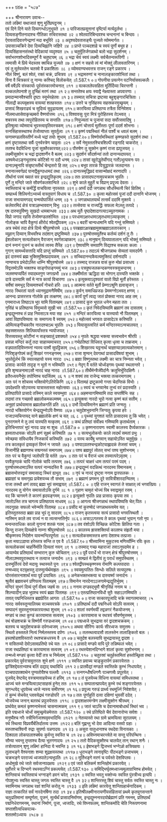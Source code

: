 +++
title = "५८७"

+++
श्रीनारायण उवाच--  
ततो लक्ष्मि! यथाजातं शृणु मूर्तिप्रघट्टनम् ।  
एवं दिने दिने याते दिव्यगन्धोऽनुभूयते ॥१ ॥
पारिजातप्रसूनानां वृष्टिर्या मर्त्यदुर्लभा ।  
दिव्यसङ्गीतनादाश्च गीतिका रुचिरास्तथा ॥२ ॥
श्वेतवारिबिन्दवश्च चन्दनानां च बिन्दवः ।  
ऐरावतादिवारणेन्द्राणां मदा बभूविरे ॥३ ॥
अदृश्यदेवतासङ्घैः पूज्यते व्योममार्गतः ।  
उपासाञ्चक्रिरे देवा दिव्यचिह्नानि जज्ञिरे ॥४ ॥
प्राप्ते पञ्चदशाहे च स्वयं पूर्णो बभूव ह ।  
दिव्यसिंहासनसंस्थो वेदिकायां व्यदृश्यत ॥५ ॥
चतुर्मूतिर्जगन्नाथो बलो भद्रा सुदर्शनम् ।  
सर्वाभरणशोभादिसम्पूर्णं वै चतुष्टयम् ॥६ ॥
भद्रा चेयं स्वयं लक्ष्मीः सर्वचैतन्यरूपिणी ।  
त्वमासीः मे प्रिये भेदस्तव क्वचिन्न युज्यते ॥७ ॥
क्षणं न सहसे त्वं मां मोक्तुं लीलावतारिणम् ।  
एवं तु मूर्तयस्तेन चतस्रो वै प्रकाशिताः ॥८ ॥
व्योमवाण्यभवत्तत्र राजन् रङ्गे प्रकारय ।  
नीलं विष्णुं, बलं श्वेतं, रक्तं चक्रं, प्रचित्रय ॥९ ॥
भद्रामरुणां च नानालङ्कारशोभितां तथा ।  
विना वै चित्रकारं तु नान्यः कश्चिद् विलोकयेत् ॥1.587.१ ०॥
गोपनीया प्रयत्नेन पटनिर्यासवल्कलैः ।  
वर्षे वर्षेऽपि संस्कार्याः पूर्वसंस्कारमोचनात् ॥११ ॥
वल्कललेपसहिता मूर्तिर्दिव्या चिरन्तनी ।  
वल्कललेपनाशे तु दुर्भिक्षं मरणं तथा ॥१ २॥
सन्ततेश्च क्षयः स्याद्वै नेक्ष्यास्ता अपवारणाः ।  
प्रमादान्मानवैश्चापि दृष्टाः स्युर्भयहेतवः ॥१ ३॥
तस्मात् सचित्रा द्रष्टव्या बहुशृङ्गारचित्रिताः ।  
नीलाद्रौ कल्पवृक्षस्य वायव्यां शतहस्ततः ॥१४॥
उत्तरे च नृसिंहस्य सहस्रकरमुच्छ्रयम् ।  
प्रासादं शिखराढ्यं च सुदिव्यं सुदृढायतम् ॥१५॥
कारयित्वा प्रतिष्ठाप्य तत्रैता विनिवेशय ।  
नीलमाधवसेवाकृच्छबरो वैष्णवोत्तमः ॥१६॥
विश्वावसुः पुरा मित्रं पुरोहितस्य तेऽभवत् ।  
शबरस्य तथा त्वपुरोहितस्य च सन्ततिः ॥१७॥
नियुज्यतां च पूजायां सदा सर्वोत्सवादिषु ।  
इतिश्रुत्वा व्योमवाचं भूपस्त्वावृतिवस्त्रकम् ॥१८॥
क्षणं चोत्तार्य मूर्तीस्ताः पूर्णा ददर्श शोभनाः ।  
रत्नसिंहासस्थाश्च तेजोव्याप्ताः सुवर्तुलाः ॥१ ९॥
कृष्णं पद्मस्थितं नीलं पार्श्वे च धवलं बलम् ।  
फणामण्डलविस्तीर्णं मध्ये भद्रां तयोः शुभाम् ॥1.587.२०॥
विष्णोर्वामस्थितां कृष्णहस्ते सुदर्शनं तथा ।  
क्षणं दृष्टास्तथा सर्वैः पुनर्वस्त्रेण चावृताः ॥२१ ॥
सर्वे नेमुस्ततश्चित्रशिल्पी रङ्गादि चाकरोत् ।  
ततश्च वेदविधिना पूजां सूक्तैरकारयत्॥२२॥
पौरुषेण तु सूक्तेन कृष्णं राजा ह्यपूजयत् ।  
लक्ष्मीसूक्तेन च भद्रां द्वादशार्णेन वै बलम् ॥२३॥
सुदर्शनं सौदर्शन्यां ततो दानान्यदापयत् ।  
अश्वमेधाऽङ्गभूताश्च कोटिशो गा ददौ धनम् ॥२४॥
तासां खुरोद्धृतेर्योगाद् गर्तोऽभूत्पावनः परः ।  
दानाऽम्बुनापि संसृष्टस्तीर्थं चेन्द्रसरो हि तत् ॥२५॥
बभूव तारकं पित्रुद्धारकं जलदानतः ।  
स्नानात्स्वर्गप्रदं पानाद्वैकुण्ठधामदं तथा ॥२६॥
दानात्स्मृद्धिप्रदं वासान्मोक्षदं मरणादपि ।  
तीर्थानां परमं ख्यातं सर इन्द्रद्युतिकृतम् ॥२७॥
ततः प्रासादघटनामुपचक्राम भूपतिः ।  
पूर्णे तु मन्दिरे जाते सौवर्णकलशान्विते ॥२८॥
शुभे काले मुहूर्ते च विप्रान् प्रपूज्य देवताः ।  
स्वस्तिवाचं च कर्मर्द्धिं वाचयित्वा नृपस्ततः ॥२९॥
अर्घ्यं ददौ जगन्नाथ सौधस्थित्यै चिरं क्षितिम् ।  
सम्प्रार्थ्य शिल्पिनोऽभ्यर्च्य वास्तुयागं विधाय च ॥1.587.३० ॥
कृत्वा महोत्सवं पूजां ददौ दानानि भोजनम् ।  
राजा सभायामगदद् यन्मयोपार्जितं धनम् ॥३ १ ॥
जगन्नाथालयार्थं तत्सर्वं ददामि मुक्तये ।  
कलेवरमिदं क्षेत्रं यत्राऽहम्भाववान् विभुः ॥३२॥
तत्सेवया च राज्यर्द्धिः सफला मेऽस्तु तत्पदे ।  
एष दारुवपुर्विष्णुः सुखदो धामबान्धवः ॥३३॥
अथ मूर्तेः पृष्ठदेशादागत्याऽच्युतनामकः ।  
विप्रो जगाद रहसि तेजोमण्डलशोभितः ॥३४॥
परधामाऽक्षरधामाऽमृतधामाऽव्याकृतम् ।  
गोलोङ्क चापि वैकुण्ठं क्षीरोदं श्वेतद्वीपकम् ॥३५॥
बदरीं चान्यधामानि यदि गन्तुं समिष्यते ।  
अत्र स्थेयं तदा क्षेत्रे दिव्ये श्रीपुरुषोत्तमे ॥३६॥
परब्रह्माऽक्षरब्रह्ममुक्तब्रह्माऽवतारकान् ।  
व्यूहान् दिव्यान् विभवाँश्च तदंशान् द्रष्टुमिष्यते ॥३७॥
पुरुषोत्तममूर्तेश्च कर्तव्यं दर्शनं तु तैः ।  
ईशलोकान् सत्यलोकान् वैराजान् स्वर्गसञ्ज्ञकान् ॥३८॥
मानुषान् दिव्यपातालान् यदि भोक्तुं समिष्यते ।  
दानं स्नानं पूजनं च कर्तव्यं त्वस्य तैरिह ॥३९॥
ऐश्वर्याणि समग्राणि विद्याश्च सकलाः कलाः ।  
गुगान् सामर्थ्यसत्तादि यदि प्राप्तुं समिष्यते ॥1.587.४०॥
तदाऽयं श्रीजगन्नाथः सेव्यतां यावदर्पणैः ।  
इदं दारुमयं ब्रह्म भुक्तिमुक्तिप्रदायकम् ॥४१ ॥
सच्चिदानन्दकैवल्यमुक्तिदं दर्शनादपि ।  
नाण्वप्यत्र प्रभेदोऽस्ति धाम्नि श्रीपुरुषोत्तमे ॥४२॥
तस्माद् राजन्नत्र वासं कुरु मोक्षं प्रसाधय ।  
विद्वत्तमोऽसि भक्तश्च साङ्गोपाङ्गममुं भज ॥४३॥
पत्रपुष्पजलकन्दकणवस्त्रसुचन्दनम् ।  
जलमण्वप्यर्पितं स्यादब्जगुण जगत्प्रभौ ॥४४॥
लक्ष्मीर्माता ऋद्धिदा सा भोगान् दास्यति भक्तके ।  
दात्रे दास्यामि सर्वं मे नात्र कार्या विचारणा ॥४५॥
इत्युक्त्वाऽदृश्यतां यातो विप्रो मूर्तौ हरेस्ततः ।  
सर्वेषां समभूद् दिव्यमाश्चर्यं गोचरो हरिः ॥४६॥
आत्मना वर्तते मूर्तौ प्रेम्णाऽश्रूणि ह्यवासृजन् ।  
नारदः स्थिरतां यातो ध्यानमुद्रामनैमिषीम् ॥४७॥
कुर्वन् समाधिप्रजडः प्रेममग्नोऽभवत् क्षणम् ।  
आनन्दः प्रासरत्तत्र गोलोके इव तत्क्षणम् ॥४८॥
कार्यं पूर्णं त्वद्य जातं प्रोक्त्वा नारद आह तम् ।  
एनमाराध्य तिष्ठाऽत्र भूप यामि पितामहम् ॥४९॥
प्रासादं कुरु भूपाल धनेन महता ततः ।  
नृसिंहं च प्रतिष्ठाप्य विमुच्यसे सुखी भव ॥1.587.५०॥
कृतं निवेदयिष्यामि ब्रह्माणं तव दासताम् ।  
इन्द्रद्युम्नश्च तं प्राह निवसाऽत्र मया सह ॥५१ ॥
मन्दिरं कारयित्वा च यास्यावो नौ पितामहम् ।  
आवां विज्ञपयिष्यावः सः समागत्य वै स्वयम् ॥५२॥
महोत्सवं भगवतः प्रासादेऽत्र करिष्यति ।  
ओमित्यङ्गीचकारैव नारदश्चाऽथ भूपतिः ॥५३॥
यियासुस्त्वरितं कर्म मन्दिरस्याऽन्वचालयत् ।  
सहस्रशस्ततः शिल्पिवर्यांस्तत्र न्ययोजयत् ।  
वित्तव्ययस्तु कोटीनां न सङ्ख्यातुं प्रशक्यते ॥५४॥
नृपतेः श्रद्धया भक्त्या सत्त्वभावेन श्रीरपि ।  
प्रसन्ना मन्दिरं कर्तुं तदा साहाय्यमाचरत् ॥५५॥
गर्भप्रतिष्ठां विधिवत् कृत्वा धृत्वा च ताम्रजाम् ।  
वज्रपातादिविघ्नघ्नां न्यस्य पार्श्वे सुपट्टिकाम् ॥५६॥
शिखरस्य घट्टनार्थं चाज्ञाप्याऽमात्यकोत्तमान् ।  
गिरिशृङ्गोपमं कर्तुं शिखरं गगनङ्गमम् ॥५७॥
राजा शृण्वन् देवगाथां प्रासादविषयां शुभाम् ।  
भूपतेर्दुर्लभं किं स्यात्सहायो यस्य नारदः ॥५८॥
ब्रह्मा विष्णुस्तथा लक्ष्मीः का चात्र निम्नता भवेत् ।  
प्रासादः कार्यते तादृङ् न भूतो न भविष्यति ॥५९॥
नेदृग् वै वर्तते चोर्ध्वङ्गमः पृथ्व्यां स्थलान्तरे ।  
इति शृण्वन्ननामाऽसौ नारदं चाह नारदः ॥1.587.६०॥
तीर्थैर्मन्त्रैर्जपैर्दानैः क्रतुभिर्भूरिदक्षिणैः ।  
व्रतैरध्ययनैर्भूप तपोभिश्च यदर्जितम् ॥६ १ ॥
न शक्यं तव राजेन्द्र भक्त्या तत्करमागतम् ।  
अतः परं न शोचस्व भक्तियोगेऽतिरेकिणि ॥६२॥
पितामहं द्रष्टुकामो गन्ता चेदन्तिकं विभोः ।  
उपदेक्ष्यति सोऽप्यस्य यात्रास्तास्ता महोत्सवाः ॥६३॥
स्वयं च भगवानेव तुभ्यं वरं प्रदास्यति ।  
प्रतिष्ठापिते प्रासादे तस्मिन् काले स्वयम्भुवा ॥६४॥
अहमप्यागमिष्यामि तदा सप्तर्षिभिः सह ।  
तदावां तत्र गच्छावो ब्रह्मलोकमकल्मषम् ॥६५॥
इत्युक्त्वा नारदो भूपो नत्वा कृष्णं बलं सतीम् ।  
अनुज्ञां प्रार्थयामास ब्रह्मलोकगतिं प्रति ॥६६॥
उभौ दिव्यविमानेन ब्रह्माणं प्रति जग्मतुः ।  
नारदो भक्तियोगेन चेन्द्रद्युम्नोऽपि वैष्णवः ॥६७॥
चतुर्दशभुवनानि जिग्यतुः कृपया हरेः ।  
राजाऽप्यचिन्तयद् याने ब्रह्मलोके क्षणं च यत् ॥६ ८ ॥
पृथ्व्यां युगशतं याति प्रासादस्य तु किं भवेत् ।  
पुनरागमने मे तु लयं यास्यति मत्कृतम् ॥६९ ॥
कथं प्रतिष्ठां संवीक्ष्य गमिष्यामि कृतार्थताम् ।  
इतिचिन्तापरं भूपं नारदः प्राह मा शुचः ॥1.587.७ ० ॥
कृष्णनारायणः स्वामी कालस्य दैर्घ्यकारकः ।  
ह्रस्वताधायकः सोऽपि क्षणं सूक्ष्मं करिष्यति ॥७ १ ॥
सत्यभूलोकयोः काले त्वदर्थं समतां प्रभुः ।  
स्वेच्छया संविधायैव निजकार्यं करिष्यति ॥७२ ॥
यस्य कार्येषु भगवान् सहायोऽस्ति चतुर्मुखः ।  
तत्र कालकृतं द्रव्यकृतं विघ्नं न जायते ॥७३ ॥
पश्याऽग्रतश्चन्द्रकोट्याह्लादकं तेजसां चयम् ।  
विजानीहि ब्रह्मणश्च सद्मनस्तं समागतम् ॥७४॥
पश्य ब्रह्मपुरं त्वेतत् सभां पश्य सुशोभनाम् ।  
ततः परं च वैकुण्ठं जलोपरि हि वर्तते ॥७५ ॥
ततः परं च वैराजं धाम तस्मात्परेऽमृतम् ।  
परवैकुण्ठकं चापि गोलोकं चापि तत्परम् ॥७६ ॥
तत्परं चाक्षरं धाम तत्परं परमं पदम् ।  
पुरुषोत्तमधामाऽस्ति यत्परं नान्यदस्ति वै ॥७७॥
इन्द्रद्युम्नं वदन्नित्थं नारदस्य विमानकम् ।  
ब्रह्मसभोत्तरद्वारं समासाद्य स्थिरं ह्यभूत् ॥७८ ॥
नृपं च नारदं दृष्ट्वा ननाम द्वारपालकः ।  
ब्रह्माज्ञां च समागृह्य प्रावेशयच्च तौ सभाम् ॥७९ ॥
ब्रह्माणं प्रणमन् दूरे सावित्रीशारदान्वितम् ।  
राजा तस्थौ क्षणं तावद् ब्रह्मा भूपं समाह्वयत् ॥1.587.८ ० ॥
एहि राजन् स्वागतं ते साक्षात् त्वं भगवत्प्रियः ।  
नारदस्य तु योगेन समायातोऽसि दुर्गमे ॥८ १ ॥
गृहाण चामृतं भोज्यं पिब स्वाद्वामृतं रसम् ।  
वद किं चागमने ते कारणं हृदयङ्गमम् ॥८२॥
इत्युक्तो नृपतिः प्राह प्रासादः कृपया तव ।  
जातोऽस्ति तत्र चागत्य प्रतिष्ठापय माधवम् ॥८३ ॥
आगत्य श्रीजगन्नाथं स्थापयिष्यसि चेत् पितः ।  
त्वदनुग्रहः सफलो भवेन्मयि पितामह ॥८४॥
प्रसीद मां कुरुष्वेदं जगन्नाथस्त्वमेव यत् ।  
इतिस्तुतस्तदा ब्रह्मा प्राह भूपं तु सादरम् ॥८५॥
राजन् कृतस्त्वया सत्यं प्रासादो भगवत्स्थितौ ।  
नास्मिन् काले तव राज्यं न वा त्वत्सन्ततिर्नृप ॥८६॥
अत्राऽऽगतस्य ते कालः पृथ्व्यां भूयान् गतो नृप ।  
मन्वन्तराधिकः कालो युगानां शतकं गतम् ॥८७॥
तव वंशोऽपि विच्छिन्नः कोटिशः क्षितिपा गताः ।  
किन्तु राजन् दिव्यक्षेत्रे नाम्ना श्रीपुरुषोत्तमे ॥८८॥
कालस्य ह्रासशक्तिर्या कालश्च संहृतौ मया ।  
श्रीकृष्णस्य निदेशेन यावन्मन्दिरपूर्णता ॥८९॥
सत्यलोकसमास्तत्र क्षणा देशाश्च तत्प्रजाः ।  
कृता मयाऽऽज्ञया हरेस्तत्र सन्ति त एव वै ॥1.587.९०॥
श्रीस्वामिना मुकुटस्य मणिर्व्योम्नि रविः कृतः ।  
सत्यलोकसमं चाहर्निर्माति दिव्यतां नयन् ॥९ १ ॥
तस्माद् गच्छ महाराज! तवाऽनुपदमेव ह ।  
आयाम्येव प्रतिष्ठार्थं सम्भारान् कुरु चोचितान् ॥९२॥
पूर्वे परार्धे भो राजन् क्षेत्रं श्रीपुरुषोत्तमम् ।  
नीलाऽश्मवपुरास्थाय न तत्याज जनार्दनः ॥९३ ॥
साम्प्रतं मे द्वितीयं तु परार्धं समुपस्थितम् ।  
दारुमूर्तिरयं देवो मदायुः स्थास्यते पुनः ॥९४॥
श्वेतद्वीपस्थकृष्णस्य रोमाणि कल्पपादपाः ।  
तन्मध्याद् वटवृक्षस्तु दारुमूर्त्यर्थमाहृतः ॥९५ ॥
स्वयमुत्पतितः सिन्धोः सलिले सत्यपूरुषः ।  
घोरसंसारनाशार्थं मया पूर्वं प्रयाचितः ॥९६ ॥
अनेकभक्तभक्त्या च दारुवर्ष्मा जनार्दनः ।  
श्रुत्वैवं ब्रह्मवचनं प्रणिपत्य पितामहम् ॥९७॥
विमानेन नारदेनाऽऽजगामेन्द्रद्युतिर्भुवम् ।  
मन्दिरं सुभगं दिव्यं पूर्णं वीक्ष्य जहर्ष सः ॥९८॥
ननाम दण्डवद्भूमौ श्रीनृसिंहं ननाम च ।  
शिल्प्यादीन् प्राह भूपश्च स्वयं ब्रह्मा पितामहः ॥९९॥
एतत्प्रतिष्ठानविधौ सुरैः सहाऽऽगमिष्यति ।  
तावत् पद्मनिधिस्तत्र ब्रह्मप्रेरित आगतः ॥1.587.१० ०॥
राजा सत्कारपूजादि चक्रे स्वागतमाचरत् ।५  
नारदः सर्ववस्तून्यालिख्य सञ्चयपत्रके ॥१०१ ॥
प्रतिष्ठार्थं ददौ पद्मनिधये सोऽपि सत्वरम् ।  
सम्पादनं सुवस्तूनामकारयत्तथा शुभाम् ॥१ ०२॥
शालां स्वर्णमयीं तद्वन्नगरं नैकयोजनम् ।  
मण्डपं च तथा कुण्डं कारयामास सत्वरम् ॥१०३ ॥
कारयामास च रथत्रयं सौवर्णमुत्तमम् ।  
रथं षोडशचक्रं च विष्णोर्वै गरुडध्वजम् ॥१ ०४॥
पद्मध्वजे सुभद्राया वरं द्वादशचक्रकम् ।  
बलस्य च चतुर्दशचक्रकं दर्पणध्वजम् ॥१०५॥
अथवा सीरिणः कार्यः सीरध्वजः समुत्तमः ।  
स्थितो हस्ततले नित्यं निर्मलस्तस्य दर्पणः ॥१०६ ॥
तलस्थत्वादसौ तालस्तेन तालाङ्कितो बलः ।  
हस्तषोडशविस्तारो रथश्चक्रधरस्य वै ॥१ ०७॥
चतुर्दश बलस्यापि सुभद्रायास्तु द्वादश ।  
न वासितव्यो देवोऽसावप्रतिष्ठे रथे यतः ॥१ ०८॥
प्रासादे मण्डपे वापि पुरे तन्निष्फलं भवेत् ।  
राजा रथप्रतिष्ठां च कारयामास सत्वरम् ॥१ ०९॥
रथस्येशानदिग्भागे शालां कृत्वा सुशोभनाम् ।  
तन्मध्ये मण्डपं कृत्वा वेदीं तत्र च निर्मलाम् ॥1.587.११० ॥
चतुरस्रां चतुर्हस्तमितां हस्तोच्छ्रिता तथा ।  
प्रकारयेत् पूर्वरात्रावुत्तरतः शुभे क्षणे ॥१११ ॥
स्वस्ति प्रवाच्य चाङ्कुरार्पणं प्रकारयेत्ततः ।  
द्वात्रिंशद्देवताभ्यश्च बलिं दद्याद् यथाविधि ॥११ २॥
प्रातर्वेद्यां मण्डले स्वस्तिके कुम्भं निधापयेत् ।  
पञ्चपादपक्वाथेन पुण्यतोयैश्च पल्लवैः ॥११३ ॥
रत्नगन्धौषधिगणैः पञ्चगव्यैः प्रपूरयेत् ।  
पूजयेद् वेष्टयेद् वस्त्रामावाहयेच्च तं हरिम् ॥१ १४॥
तं पूजयेच्च विधिना वायव्यां समिधस्तथा ।  
आज्यं चरुं मन्त्रयित्वाऽष्टसाहस्रं हुनेत् ततः ॥११ ५॥
सम्पातान्प्रापयेत् कुम्भे रथं शङ्गारयेत्ततः ।  
सुगन्धयेद् धूपयेच्च ध्वजे न्यस्य समीरणम् ॥१ १६॥
प्रपूज्य गरुडं प्रार्थ्य रथमूर्ध्नि निवेशयेत् ।  
तं कुम्भं सेचयेत् प्लावयेद्रथं गरुडोपरि ॥१ १७॥
ततः पूर्णाहुतिं दत्वा दक्षिणां भूयसीं ददेत् ।  
भोजयेच्च जनान् बलरथं प्रपूजयेत्ततः ॥११८ ॥
द्वादशाक्षरमन्त्रेण लक्ष्मीसूक्तेन श्रीरथम् ।  
प्रार्थयेत् कमलं कृष्णनाभेस्त्वं चासनात्मकम् ॥११ ९॥
जातं चाऽसि च देवानामाबोधार्थं स्थिरं भव ।  
इति पद्मध्वजे चोर्ध्वं समुच्छ्रयेन्नमेत्ततः ॥1.587.१२० ॥
रथे प्रतिष्ठिते चैवं देवानारोप्य सर्वशः ।  
मनुष्यैश्च नरैः स्त्रीभिर्गजाश्ववृवभादिभिः ॥१२१ ॥
नेतव्यास्ते रथा ग्रामे भ्रामयित्वा सुरालयम् ।  
रथे स्थित्वा विप्रवर्यैर्बलिर्दातव्य उत्तमः ॥१२२॥
बलिं गृह्णन्तु भो देवा आदित्या वसवो ग्रहाः ।  
मरुतश्चाश्विनौ रुद्राः सुपर्णाः पन्नगादयः ॥१ २३ ॥
असुरा यातुधानाश्च रथदेवा विनायकाः ।  
दिक्पाला लोकपालाश्चर्षयः कुर्वन्तु स्वस्ति च ॥१ २४॥
अविघ्नमाचरन्त्वेते मा सन्तु परिपन्थिनः ।  
सौम्या भवन्तु तृप्ताश्च दैत्या भूतगणादयः ॥१ २५॥
ततो वैदिकसूक्तैश्च चालयेत् तान् रथान् शनैः ।  
तत्रोत्पातान् शृणु लक्ष्मि! हानिदा ये भवन्ति ३ ॥१ १६॥
ईषाभङ्गे द्विजभयं भग्नेऽक्षे क्षत्रियक्षयः ।  
तुलाभङ्गे वैश्यनाशः शम्या शूद्रक्षयस्तथा ॥११७॥
धुराभङ्गे त्वनावृष्टिः पीठभङ्गे प्रजाभयम् ।  
चक्रभङ्गे परराज्यं ध्वजपातेऽन्यभूपतिः ॥१ २८॥
मूर्तिभङ्गे मरणं च पर्यस्ते देशविप्लवः ।  
अधोमुखे रथे जाते सर्वजानपदक्षयः ॥१२९॥
एवं जाते बलिकर्म शान्तिहोमं प्रकारयेत् ।  
पूर्वोत्तरे च दिग्भागे रथस्याऽग्निं प्रकल्पयेत् ॥1.587.१३० ॥
समिद्भिर्घृतमध्वाज्यमूलाग्राभिश्च होमयेत् ।  
शान्तिवाचं स्वस्तिवाचं भग्नाङ्गे हवनं चरेत् ॥१३१ ॥
स्वस्ति भवतु भक्तेभ्यः स्वस्ति पुंस्त्रीभ्य इत्यपि ।  
गोपशुभ्यः स्वस्ति चास्तु जगतः स्वस्ति चास्तु वै ॥१ ३२॥
शान्तिरस्तु शिवं चास्तु सर्वतः स्वस्ति चास्तु नः ।  
स्वामिनाथ जगन्नाथ रक्षां शान्तिं करोतु नः ॥१३३ ॥
इति लक्ष्मि! कारयेत्तु शान्तिग्रहार्चनादिकम् ।  
राज्ञा तत्कारितं सर्वं नारदेनर्षिणा तदा ॥१ ३४॥
इतिश्रीलक्ष्मीनारायणीयसंहितायां प्रथमे कृतयुगसन्ताने चतुःप्रतिमानां सम्पूर्णता, पूजनं, मूर्त्यर्थं प्रासादनिर्माणम्, इन्द्रद्युम्ननारदयोर्ब्रह्माणं प्रति गमनम्, प्रतिष्ठार्थं पद्मनिधेरागमनम्, रथानां निर्माणं, पूजा, ध्वजादिः, रथे विघ्नफलम्, शान्तिकर्मादि चेति निरूपणनामा सप्ताशीत्यधिकपञ्च-  
शततमोऽध्यायः ॥५८७ ॥
    
